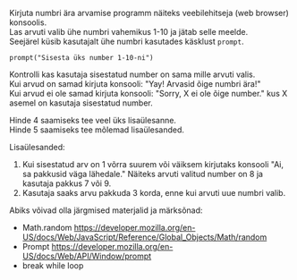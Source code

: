 Kirjuta numbri ära arvamise programm näiteks veebilehitseja (web browser) konsoolis.  
Las arvuti valib ühe numbri vahemikus 1-10 ja jätab selle meelde.  
Seejärel küsib kasutajalt ühe numbri kasutades käsklust `prompt`.

    prompt("Sisesta üks number 1-10-ni") 

Kontrolli kas kasutaja sisestatud number on sama mille arvuti valis.  
Kui arvud on samad kirjuta konsooli: "Yay! Arvasid õige numbri ära!"  
Kui arvud ei ole samad kirjuta konsooli: "Sorry, X ei ole õige number." kus X asemel on kasutaja sisestatud number. 

Hinde 4 saamiseks tee veel üks lisaülesanne.  
Hinde 5 saamiseks tee mõlemad lisaülesanded. 

Lisaülesanded: 

1. Kui sisestatud arv on 1 võrra suurem või väiksem kirjutaks konsooli "Ai, sa pakkusid väga lähedale." 
Näiteks arvuti valitud number on 8 ja kasutaja pakkus 7 või 9. 
2. Kasutaja saaks arvu pakkuda 3 korda, enne kui arvuti uue numbri valib. 

Abiks võivad olla järgmised materjalid ja märksõnad:
* Math.random https://developer.mozilla.org/en-US/docs/Web/JavaScript/Reference/Global_Objects/Math/random
* Prompt https://developer.mozilla.org/en-US/docs/Web/API/Window/prompt
* break while loop

